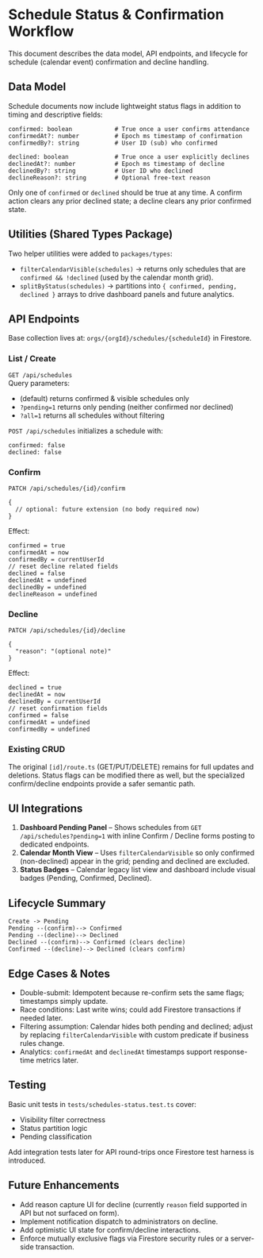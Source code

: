# Schedule Status & Confirmation Workflow

This document describes the data model, API endpoints, and lifecycle for schedule (calendar event) confirmation and decline handling.

## Data Model

Schedule documents now include lightweight status flags in addition to timing and descriptive fields:

```
confirmed: boolean            # True once a user confirms attendance
confirmedAt?: number          # Epoch ms timestamp of confirmation
confirmedBy?: string          # User ID (sub) who confirmed

declined: boolean             # True once a user explicitly declines
declinedAt?: number           # Epoch ms timestamp of decline
declinedBy?: string           # User ID who declined
declineReason?: string        # Optional free-text reason
```

Only one of `confirmed` or `declined` should be true at any time. A confirm action clears any prior declined state; a decline clears any prior confirmed state.

## Utilities (Shared Types Package)

Two helper utilities were added to `packages/types`:

- `filterCalendarVisible(schedules)` → returns only schedules that are `confirmed && !declined` (used by the calendar month grid).
- `splitByStatus(schedules)` → partitions into `{ confirmed, pending, declined }` arrays to drive dashboard panels and future analytics.

## API Endpoints

Base collection lives at: `orgs/{orgId}/schedules/{scheduleId}` in Firestore.

### List / Create

`GET /api/schedules`  
Query parameters:

- (default) returns confirmed & visible schedules only
- `?pending=1` returns only pending (neither confirmed nor declined)
- `?all=1` returns all schedules without filtering

`POST /api/schedules` initializes a schedule with:

```
confirmed: false
declined: false
```

### Confirm

`PATCH /api/schedules/{id}/confirm`

```
{
  // optional: future extension (no body required now)
}
```

Effect:

```
confirmed = true
confirmedAt = now
confirmedBy = currentUserId
// reset decline related fields
declined = false
declinedAt = undefined
declinedBy = undefined
declineReason = undefined
```

### Decline

`PATCH /api/schedules/{id}/decline`

```
{
  "reason": "(optional note)"
}
```

Effect:

```
declined = true
declinedAt = now
declinedBy = currentUserId
// reset confirmation fields
confirmed = false
confirmedAt = undefined
confirmedBy = undefined
```

### Existing CRUD

The original `[id]/route.ts` (GET/PUT/DELETE) remains for full updates and deletions. Status flags can be modified there as well, but the specialized confirm/decline endpoints provide a safer semantic path.

## UI Integrations

1. **Dashboard Pending Panel** – Shows schedules from `GET /api/schedules?pending=1` with inline Confirm / Decline forms posting to dedicated endpoints.
2. **Calendar Month View** – Uses `filterCalendarVisible` so only confirmed (non-declined) appear in the grid; pending and declined are excluded.
3. **Status Badges** – Calendar legacy list view and dashboard include visual badges (Pending, Confirmed, Declined).

## Lifecycle Summary

```
Create -> Pending
Pending --(confirm)--> Confirmed
Pending --(decline)--> Declined
Declined --(confirm)--> Confirmed (clears decline)
Confirmed --(decline)--> Declined (clears confirm)
```

## Edge Cases & Notes

- Double-submit: Idempotent because re-confirm sets the same flags; timestamps simply update.
- Race conditions: Last write wins; could add Firestore transactions if needed later.
- Filtering assumption: Calendar hides both pending and declined; adjust by replacing `filterCalendarVisible` with custom predicate if business rules change.
- Analytics: `confirmedAt` and `declinedAt` timestamps support response-time metrics later.

## Testing

Basic unit tests in `tests/schedules-status.test.ts` cover:

- Visibility filter correctness
- Status partition logic
- Pending classification

Add integration tests later for API round-trips once Firestore test harness is introduced.

## Future Enhancements

- Add reason capture UI for decline (currently `reason` field supported in API but not surfaced on form).
- Implement notification dispatch to administrators on decline.
- Add optimistic UI state for confirm/decline interactions.
- Enforce mutually exclusive flags via Firestore security rules or a server-side transaction.
